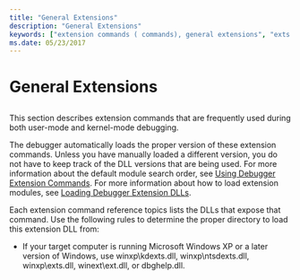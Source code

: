 ```yaml
---
title: "General Extensions"
description: "General Extensions"
keywords: ["extension commands ( commands), general extensions", "exts.dll (general extensions)", "dbghelp.dll (general extensions)", "general extensions (exts.dll - dbghelp.dll)"]
ms.date: 05/23/2017
---
```


# General Extensions


## <span id="ddk_general_extensions_dbg"></span><span id="DDK_GENERAL_EXTENSIONS_DBG"></span>


This section describes extension commands that are frequently used during both user-mode and kernel-mode debugging.

The debugger automatically loads the proper version of these extension commands. Unless you have manually loaded a different version, you do not have to keep track of the DLL versions that are being used. For more information about the default module search order, see [Using Debugger Extension Commands](using-debugger-extension-commands.md). For more information about how to load extension modules, see [Loading Debugger Extension DLLs](loading-debugger-extension-dlls.md).

Each extension command reference topics lists the DLLs that expose that command. Use the following rules to determine the proper directory to load this extension DLL from:

-   If your target computer is running Microsoft Windows XP or a later version of Windows, use winxp\\kdexts.dll, winxp\\ntsdexts.dll, winxp\\exts.dll, winext\\ext.dll, or dbghelp.dll.

